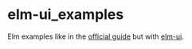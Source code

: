 # elm-ui_examples
Elm examples like in the [official guide](https://guide.elm-lang.org/) but with [elm-ui](https://package.elm-lang.org/packages/mdgriffith/elm-ui/latest/).
